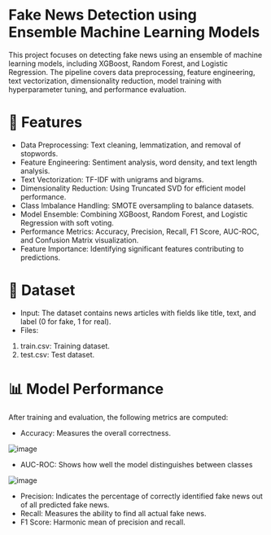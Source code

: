# Fake News Detection using Ensemble Machine Learning Models

This project focuses on detecting fake news using an ensemble of machine learning models, including XGBoost, Random Forest, and Logistic Regression. The pipeline covers data preprocessing, feature engineering, text vectorization, dimensionality reduction, model training with hyperparameter tuning, and performance evaluation.


# 🚀 Features
* Data Preprocessing:  Text cleaning, lemmatization, and removal of stopwords.
* Feature Engineering:  Sentiment analysis, word density, and text length analysis.
* Text Vectorization:  TF-IDF with unigrams and bigrams.
* Dimensionality Reduction:  Using Truncated SVD for efficient model performance.
* Class Imbalance Handling:  SMOTE oversampling to balance datasets.
* Model Ensemble:  Combining XGBoost, Random Forest, and Logistic Regression with soft voting.
* Performance Metrics:  Accuracy, Precision, Recall, F1 Score, AUC-ROC, and Confusion Matrix visualization.
* Feature Importance:  Identifying significant features contributing to predictions.


# 📂 Dataset
* Input: The dataset contains news articles with fields like title, text, and label (0 for fake, 1 for real).
* Files:
 1. train.csv: Training dataset.
 2. test.csv: Test dataset.


# 📊 Model Performance
After training and evaluation, the following metrics are computed:

- Accuracy: Measures the overall correctness.

![image](https://github.com/user-attachments/assets/9b165940-48de-4c7f-9453-34817957bed9)




- AUC-ROC: Shows how well the model distinguishes between classes
  
 ![image](https://github.com/user-attachments/assets/d3f8204f-411b-4b54-a7e2-fe5f4b40a40a)




- Precision: Indicates the percentage of correctly identified fake news out of all predicted fake news.
- Recall: Measures the ability to find all actual fake news.
- F1 Score: Harmonic mean of precision and recall.
